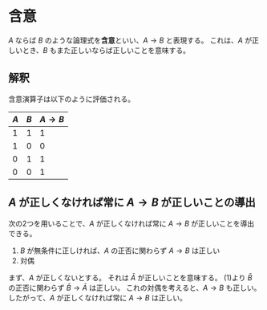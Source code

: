 # 含意

$A$ ならば $B$ のような論理式を**含意**といい、$A \to B$ と表現する。
これは、$A$ が正しいとき、$B$ もまた正しいならば正しいことを意味する。

## 解釈

含意演算子は以下のように評価される。

| $A$ | $B$ | $A \to B$ |
| --- | --- | --- |
| 1 | 1 | 1 |
| 1 | 0 | 0 |
| 0 | 1 | 1 |
| 0 | 0 | 1 |

## $A$ が正しくなければ常に $A \to B$ が正しいことの導出

次の2つを用いることで、$A$ が正しくなければ常に $A \to B$ が正しいことを導出できる。

1. $B$ が無条件に正しければ、$A$ の正否に関わらず $A \to B$ は正しい
1. 対偶

まず、$A$ が正しくないとする。
それは $\bar{A}$ が正しいことを意味する。
(1)より $\bar{B}$ の正否に関わらず $\bar{B} \to \bar{A}$ は正しい。
これの対偶を考えると、$A \to B$ も正しい。
したがって、$A$ が正しくなければ常に $A \to B$ は正しい。

